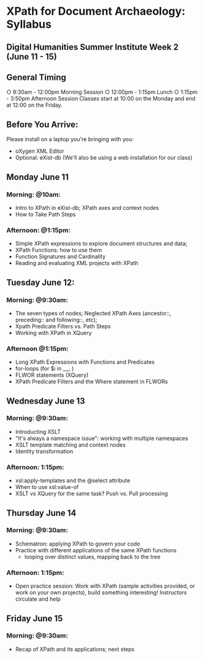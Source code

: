 # XPath for Document Archaeology: Syllabus 
## Digital Humanities Summer Institute Week 2 (June 11 - 15)
## General Timing 
○ 9:30am	-	12:00pm	 Morning	Session
○ 12:00pm	-	1:15pm Lunch
○ 1:15pm	-	3:50pm Afternoon	Session
Classes	start	at 10:00 on	the	Monday	and	end	at	12:00 on	the	Friday.	

## Before You Arrive: 
Please install on a laptop you're bringing with you: 
* oXygen XML Editor 
* Optional: eXist-db (We'll also be using a web installation for our class)

## Monday June 11
### Morning: @10am: 
* Intro to XPath in eXist-db; XPath axes and context nodes
* How to Take Path Steps

### Afternoon: @1:15pm: 
* Simple XPath expressions to explore document structures and data; 
* XPath Functions: how to use them 
* Function Signatures and Cardinality
* Reading and evaluating XML projects with XPath

## Tuesday June 12: 
### Morning: @9:30am: 
* The seven types of nodes; Neglected XPath Axes (ancestor::, preceding:: and following::, etc);
* Xpath Predicate Filters vs. Path Steps
* Working with XPath in XQuery

### Afternoon @1:15pm: 
* Long XPath Expressions with Functions and Predicates
* for-loops (for $i in ___ )
* FLWOR statements (XQuery)
* XPath Predicate Filters and the Where statement in FLWORs

## Wednesday June 13
### Morning: @9:30am:
* Introducting XSLT
* "It's always a namespace issue": working with multiple namespaces
* XSLT template matching and context nodes
* Identity transformation

### Afternoon: 1:15pm:
* xsl:apply-templates and the @select attribute
* When to use xsl:value-of 
* XSLT vs XQuery for the same task? Push vs. Pull processing


## Thursday June 14
### Morning: @9:30am:
* Schematron: applying XPath to govern your code
* Practice with different applications of the same XPath functions 
  * looping over distinct values, mapping back to the tree

### Afternoon: 1:15pm:
* Open practice session: Work with XPath (sample activities provided, or work on your own projects), build something interesting! Instructors circulate and help

## Friday June 15 
### Morning: @9:30am: 
* Recap of XPath and its applications; next steps
